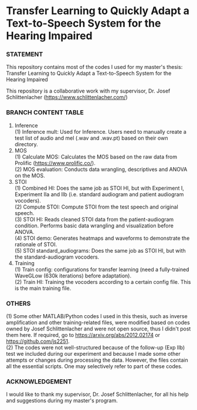 # Transfer Learning to Quickly Adapt a Text-to-Speech System for the Hearing Impaired
### STATEMENT
This repository contains most of the codes I used for my master's thesis: Transfer Learning to Quickly Adapt a Text-to-Speech System for the Hearing Impaired

This repository is a collaborative work with my supervisor, Dr. Josef Schlittenlacher (https://www.schlittenlacher.com/)

### BRANCH CONTENT TABLE
1. Inference
<br />(1) Inference mult: Used for Inference. Users need to manually create a test list of audio and mel (.wav and .wav.pt) based on their own directory.
2. MOS
<br />(1) Calculate MOS: Calculates the MOS based on the raw data from Prolific (https://www.prolific.co/).
<br />(2) MOS evaluation: Conducts data wrangling, descriptives and ANOVA on the MOS.
3. STOI
<br /> (1) Combined HI: Does the same job as STOI HI, but with Experiment I, Experiment IIa and IIb (i.e. standard audiogram and patient audiogram vocoders).
<br /> (2) Compute STOI: Compute STOI from the test speech and original speech.
<br /> (3) STOI HI: Reads cleaned STOI data from the patient-audiogram condition. Performs basic data wrangling and visualization before ANOVA.
<br /> (4) STOI demo: Generates heatmaps and waveforms to demonstrate the rationale of STOI.
<br /> (5) STOI standard_audiograms: Does the same job as STOI HI, but with the standard-audiogram vocoders.
4. Training
<br /> (1) Train config: configurations for transfer learning (need a fully-trained WaveGLow (630k iterations) before adaptation).
<br /> (2) Train HI: Training the vocoders according to a certain config file. This is the main training file.

### OTHERS
(1) Some other MATLAB/Python codes I used in this thesis, such as inverse amplification and other training-related files, were modified based on codes owned by Josef Schlittenlacher and were not open source, thus I didn't post them here. If required, go to https://arxiv.org/abs/2012.02174 or https://github.com/js2251.
<br /> (2) The codes were not well-structured because of the follow-up (Exp IIb) test we included during our experiment and because I made some other attempts or changes during processing the data. However, the files contain all the essential scripts. One may selectively refer to part of these codes.

### ACKNOWLEDGEMENT
<be /> I would like to thank my supervisor, Dr. Josef Schlittenlacher, for all his help and suggestions during my master's program. 
